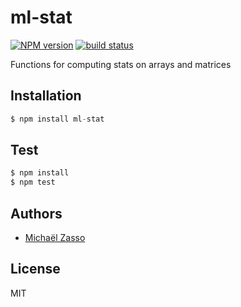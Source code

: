 # ml-stat

  [![NPM version][npm-image]][npm-url]
  [![build status][travis-image]][travis-url]

Functions for computing stats on arrays and matrices

## Installation

```js
$ npm install ml-stat
```

## Test

```js
$ npm install
$ npm test
```

## Authors

  - [Michaël Zasso](https://github.com/targos)

## License

  MIT

[npm-image]: https://img.shields.io/npm/v/ml-stat.svg?style=flat-square
[npm-url]: https://npmjs.org/package/ml-stat
[travis-image]: https://img.shields.io/travis/mljs/stat/master.svg?style=flat-square
[travis-url]: https://travis-ci.org/mljs/stat
